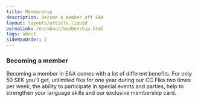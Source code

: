 ```yaml
---
title: Membership
description: Become a member off EAA
layout: layouts/article.liquid
permalink: /en/about/membership.html
tags: about
sideNavOrder: 2
---
```


### Becoming a member

Becoming a member in EAA comes with a lot of different benefits. For only 50 SEK you'll get, unlimited fika for one year during our CC Fika two times per week, the ability to participate in special events and parties, help to strengthen your language skills and our exclusive membership card.
